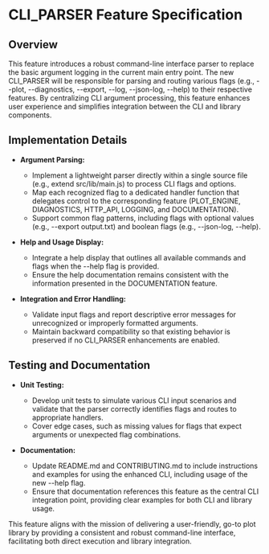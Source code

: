 # CLI_PARSER Feature Specification

## Overview
This feature introduces a robust command-line interface parser to replace the basic argument logging in the current main entry point. The new CLI_PARSER will be responsible for parsing and routing various flags (e.g., --plot, --diagnostics, --export, --log, --json-log, --help) to their respective features. By centralizing CLI argument processing, this feature enhances user experience and simplifies integration between the CLI and library components.

## Implementation Details
- **Argument Parsing:**
  - Implement a lightweight parser directly within a single source file (e.g., extend src/lib/main.js) to process CLI flags and options.
  - Map each recognized flag to a dedicated handler function that delegates control to the corresponding feature (PLOT_ENGINE, DIAGNOSTICS, HTTP_API, LOGGING, and DOCUMENTATION).
  - Support common flag patterns, including flags with optional values (e.g., --export output.txt) and boolean flags (e.g., --json-log, --help).

- **Help and Usage Display:**
  - Integrate a help display that outlines all available commands and flags when the --help flag is provided.
  - Ensure the help documentation remains consistent with the information presented in the DOCUMENTATION feature.

- **Integration and Error Handling:**
  - Validate input flags and report descriptive error messages for unrecognized or improperly formatted arguments.
  - Maintain backward compatibility so that existing behavior is preserved if no CLI_PARSER enhancements are enabled.

## Testing and Documentation
- **Unit Testing:**
  - Develop unit tests to simulate various CLI input scenarios and validate that the parser correctly identifies flags and routes to appropriate handlers.
  - Cover edge cases, such as missing values for flags that expect arguments or unexpected flag combinations.

- **Documentation:**
  - Update README.md and CONTRIBUTING.md to include instructions and examples for using the enhanced CLI, including usage of the new --help flag.
  - Ensure that documentation references this feature as the central CLI integration point, providing clear examples for both CLI and library usage.

This feature aligns with the mission of delivering a user-friendly, go-to plot library by providing a consistent and robust command-line interface, facilitating both direct execution and library integration.